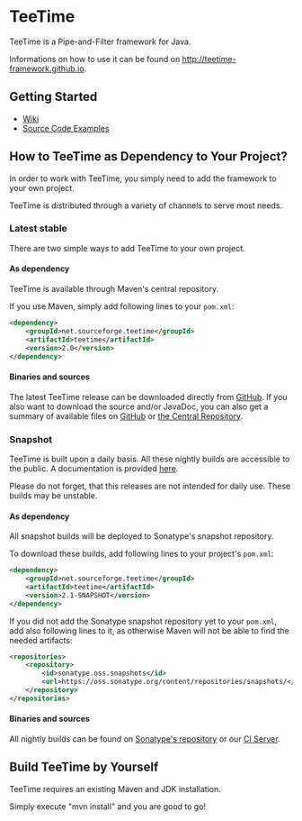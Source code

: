 # TeeTime


TeeTime is a Pipe-and-Filter framework for Java.

Informations on how to use it can be found on http://teetime-framework.github.io.

## Getting Started

- [Wiki](https://teetime-framework.github.io/wiki/home.html)
- [Source Code Examples](https://github.com/teetime-framework/TeeTime/tree/master/src/test/java/teetime/examples)

## How to TeeTime as Dependency to Your Project?

In order to work with TeeTime, you simply need to add the framework to your own project.

TeeTime is distributed through a variety of channels to serve most needs.

### Latest stable

There are two simple ways to add TeeTime to your own project.

#### As dependency

TeeTime is available through Maven's central repository.

If you use Maven, simply add following lines to your ``pom.xml``:

```xml
<dependency>
	<groupId>net.sourceforge.teetime</groupId>
	<artifactId>teetime</artifactId>
	<version>2.0</version>
</dependency>
```

#### Binaries and sources

The latest TeeTime release can be downloaded directly from [GitHub](https://github.com/teetime-framework/teetime/releases/latest). If you also want to download the source and/or JavaDoc, you can also get a summary of available files on [GitHub](https://github.com/teetime-framework/teetime/releases/) or [the Central Repository](http://search.maven.org/#search%7Cgav%7C1%7Cg%3A%22net.sourceforge.teetime%22%20AND%20a%3A%22teetime%22).

### Snapshot

TeeTime is built upon a daily basis. All these nightly builds are accessible to the public. A documentation is provided [here](http://teetime-framework.github.io/apidocs/index.html).

Please do not forget, that this releases are not intended for daily use. These builds may be unstable.

#### As dependency 

All snapshot builds will be deployed to Sonatype's snapshot repository.

To download these builds, add following lines to your project's ``pom.xml``: 

```xml
<dependency>
	<groupId>net.sourceforge.teetime</groupId>
  	<artifactId>teetime</artifactId>
  	<version>2.1-SNAPSHOT</version>
</dependency>
```

If you did not add the Sonatype snapshot repository yet to your ``pom.xml``, add also following lines to it, as otherwise Maven will not be able to find the needed artifacts:

```xml
<repositories>
	<repository>
		<id>sonatype.oss.snapshots</id>
		<url>https://oss.sonatype.org/content/repositories/snapshots/</url>
	</repository>
</repositories>
```


#### Binaries and sources

All nightly builds can be found on [Sonatype's repository](https://oss.sonatype.org/content/repositories/snapshots/net/sourceforge/teetime/teetime/) or our [CI Server](https://build.se.informatik.uni-kiel.de/jenkins/view/TeeTime/job/teetime-nightly-release/lastSuccessfulBuild/artifact/target/).


## Build TeeTime by Yourself

TeeTime requires an existing Maven and JDK installation.

Simply execute "mvn install" and you are good to go!